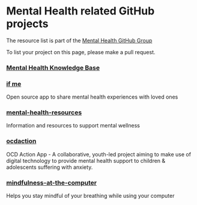 # Mental Health related GitHub projects

The resource list is part of the
[Mental Health GitHub Group](https://github.com/mhwkb/mhwkb.github.io/mhgh_group/mental_health_github_projects.md)

To list your project on this page, please make a pull request.

### [Mental Health Knowledge Base](https://github.com/mhwkb/mhwkb.github.io)

### [if me](https://github.com/julianguyen/ifme)<br />
Open source app to share mental health experiences with loved ones

### [mental-health-resources](https://github.com/agelender/mental-health-resources)<br />
Information and resources to support mental wellness

### [ocdaction](https://github.com/womenhackfornonprofits/ocdaction)<br />
OCD Action App - A collaborative, youth-led project aiming to make use of
digital technology to provide mental health support to children & adolescents
suffering with anxiety.

### [mindfulness-at-the-computer](https://github.com/SunyataZero/mindfulness-at-the-computer)<br />
Helps you stay mindful of your breathing while using your computer
